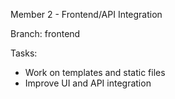 Member 2 - Frontend/API Integration

Branch: frontend

Tasks:
- Work on templates and static files
- Improve UI and API integration
